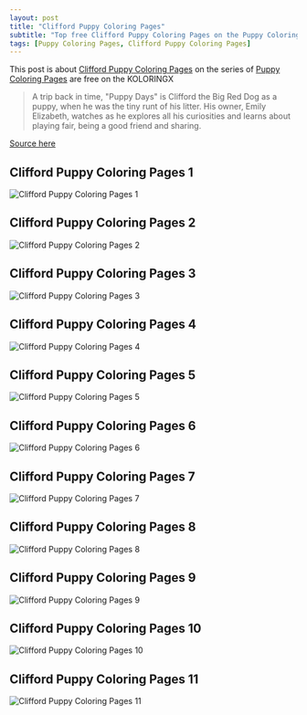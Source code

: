 ```yaml
---
layout: post
title: "Clifford Puppy Coloring Pages"
subtitle: "Top free Clifford Puppy Coloring Pages on the Puppy Coloring Pages at Koloringx.xyz "
tags: [Puppy Coloring Pages, Clifford Puppy Coloring Pages]
---
```

This post is about [Clifford Puppy Coloring Pages](http://koloringx.xyz/blog/Clifford-Puppy-Coloring-Pages) on the series of [Puppy Coloring Pages](http://koloringx.xyz) are free on the KOLORINGX
> A trip back in time, "Puppy Days" is Clifford the Big Red Dog as a puppy, when he was the tiny runt of his litter. His owner, Emily Elizabeth, watches as he explores all his curiosities and learns about playing fair, being a good friend and sharing.

[Source here](https://en.wikipedia.org/wiki/Clifford_the_Big_Red_Dog_(2019_TV_series))
## Clifford Puppy Coloring Pages 1
![Clifford Puppy Coloring Pages 1](http://koloringx.xyz/Coloring-Pages/Clifford-Puppy-Coloring-Pages%20(1).png)

<script async src="https://pagead2.googlesyndication.com/pagead/js/adsbygoogle.js"></script> <!-- Koloringx --> 
 <ins class="adsbygoogle"  
   style="display:block"   
  data-ad-client="ca-pub-6753140515841889"   
  data-ad-slot="2585677186"  
   data-ad-format="auto"  
   data-full-width-responsive="true"></ins> 
 <script>  
   (adsbygoogle = window.adsbygoogle || []).push({}); 
 </script>

## Clifford Puppy Coloring Pages 2
![Clifford Puppy Coloring Pages 2](http://koloringx.xyz/Coloring-Pages/Clifford-Puppy-Coloring-Pages%20(2).png)
## Clifford Puppy Coloring Pages 3
![Clifford Puppy Coloring Pages 3](http://koloringx.xyz/Coloring-Pages/Clifford-Puppy-Coloring-Pages%20(3).png)
## Clifford Puppy Coloring Pages 4
![Clifford Puppy Coloring Pages 4](http://koloringx.xyz/Coloring-Pages/Clifford-Puppy-Coloring-Pages%20(4).png)
## Clifford Puppy Coloring Pages 5
![Clifford Puppy Coloring Pages 5](http://koloringx.xyz/Coloring-Pages/Clifford-Puppy-Coloring-Pages%20(5).png)
## Clifford Puppy Coloring Pages 6
![Clifford Puppy Coloring Pages 6](http://koloringx.xyz/Coloring-Pages/Clifford-Puppy-Coloring-Pages%20(6).png)
## Clifford Puppy Coloring Pages 7
![Clifford Puppy Coloring Pages 7](http://koloringx.xyz/Coloring-Pages/Clifford-Puppy-Coloring-Pages%20(7).png)
## Clifford Puppy Coloring Pages 8
![Clifford Puppy Coloring Pages 8](http://koloringx.xyz/Coloring-Pages/Clifford-Puppy-Coloring-Pages%20(8).png)
## Clifford Puppy Coloring Pages 9
![Clifford Puppy Coloring Pages 9](http://koloringx.xyz/Coloring-Pages/Clifford-Puppy-Coloring-Pages%20(9).png)
## Clifford Puppy Coloring Pages 10
![Clifford Puppy Coloring Pages 10](http://koloringx.xyz/Coloring-Pages/Clifford-Puppy-Coloring-Pages%20(10).png)
## Clifford Puppy Coloring Pages 11
![Clifford Puppy Coloring Pages 11](http://koloringx.xyz/Coloring-Pages/Clifford-Puppy-Coloring-Pages%20(11).png)

<script async src="https://pagead2.googlesyndication.com/pagead/js/adsbygoogle.js"></script> <!-- Koloringx --> 
 <ins class="adsbygoogle"  
   style="display:block"   
  data-ad-client="ca-pub-6753140515841889"   
  data-ad-slot="2585677186"  
   data-ad-format="auto"  
   data-full-width-responsive="true"></ins> 
 <script>  
   (adsbygoogle = window.adsbygoogle || []).push({}); 
 </script>

